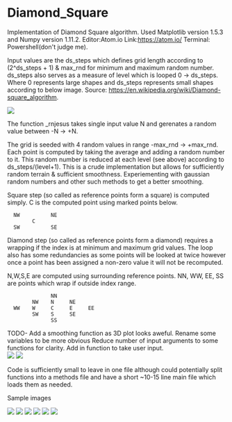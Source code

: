 # Diamond_Square

Implementation of Diamond Square algorithm.  Used Matplotlib version 1.5.3 and Numpy version 1.11.2.
Editor:Atom.io Link:https://atom.io/ 
Terminal: Powershell(don't judge me).

Input values are the ds_steps which defines grid length according to (2^ds_steps + 1) & max_rnd for minimum and maximum random number.
ds_steps also serves as a measure of level which is looped 0 -> ds_steps.  Where 0 represents large shapes and ds_steps represents small shapes according to below image. Source: https://en.wikipedia.org/wiki/Diamond-square_algorithm.

![](https://raw.githubusercontent.com/crowgers/Diamond_Square/master/Images/Diamond_Square_Algorithm.png)

The function _rnjesus takes single input value N and gerenates a random value between -N -> +N.

The grid is seeded with 4 random values in range -max_rnd -> +max_rnd.
Each point is computed by taking the average and adding a random number to it. This random number is reduced at each level (see above) according to ds_steps/(level+1).  This is a crude implementation but allows for sufficiently random terrain & sufficient smoothness.
Experiementing with gaussian random numbers and other such methods to get a better smoothing. 

Square step (so called as reference points form a square) is computed simply.
C is the computed point using marked points below.

      NW          NE
            C
      SW          SE

Diamond step (so called as reference points form a diamond) requires a wrapping if the index is at minimum and maximum grid values.
The loop also has some redundancies as some points will be looked at twice however once a point has been assigned a non-zero value it will not be recomputed.

N,W,S,E are computed using surrounding reference points. NN, WW, EE, SS are points which wrap if outside index range.

                  NN
            NW    N     NE
      WW    W     C     E     EE
            SW    S     SE
                  SS

TODO-
Add a smoothing function as 3D plot looks aweful.
Rename some variables to be more obvious
Reduce number of input arguments to some functions for clarity.
Add in function to take user input.  
![](https://raw.githubusercontent.com/crowgers/Diamond_Square/master/Images/DiamondSquare3D.png)
![](https://raw.githubusercontent.com/crowgers/Diamond_Square/master/Images/DiamondSquare3D-2.png)

Code is sufficiently small to leave in one file although could potentially split functions into a methods file and have a short ~10-15 line main file which loads them as needed.

Sample images

![](https://raw.githubusercontent.com/crowgers/Diamond_Square/master/Images/DiamondSquare_262k.png)
![](https://raw.githubusercontent.com/crowgers/Diamond_Square/master/Images/DiamondSquare_262k-1.png)
![](https://raw.githubusercontent.com/crowgers/Diamond_Square/master/Images/DiamondSquare_1M.png)
![](https://raw.githubusercontent.com/crowgers/Diamond_Square/master/Images/DiamondSquare_1M-1.png)
![](https://raw.githubusercontent.com/crowgers/Diamond_Square/master/Images/DiamondSquare_1M-2.png)
![](https://raw.githubusercontent.com/crowgers/Diamond_Square/master/Images/DiamondSquare_Noisy.png)

